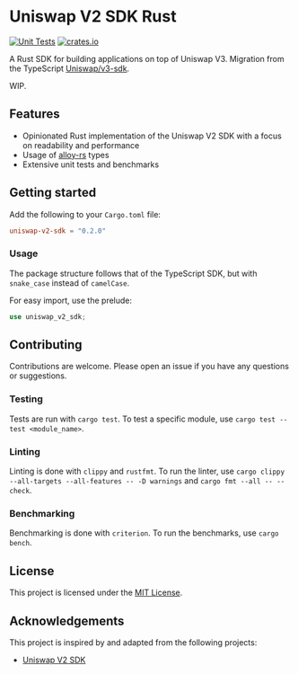 # Uniswap V2 SDK Rust

[![Unit Tests](https://github.com/shuhuiluo/uniswap-v2-sdk-rs/actions/workflows/rust.yml/badge.svg)](https://github.com/shuhuiluo/uniswap-v2-sdk-rs/actions/workflows/rust.yml)
[![crates.io](https://img.shields.io/crates/v/uniswap-v2-sdk.svg)](https://crates.io/crates/uniswap-v2-sdk)

A Rust SDK for building applications on top of Uniswap V3. Migration from the
TypeScript [Uniswap/v3-sdk](https://github.com/Uniswap/v3-sdk).

WIP.

## Features

- Opinionated Rust implementation of the Uniswap V2 SDK with a focus on readability and performance
- Usage of [alloy-rs](https://github.com/alloy-rs) types
- Extensive unit tests and benchmarks


## Getting started

Add the following to your `Cargo.toml` file:

```toml
uniswap-v2-sdk = "0.2.0"
```

### Usage

The package structure follows that of the TypeScript SDK, but with `snake_case` instead of `camelCase`.

For easy import, use the prelude:

```rust
use uniswap_v2_sdk;
```

## Contributing

Contributions are welcome. Please open an issue if you have any questions or suggestions.

### Testing

Tests are run with `cargo test`. To test a specific module, use `cargo test --test <module_name>`.

### Linting

Linting is done with `clippy` and `rustfmt`. To run the linter,
use `cargo clippy --all-targets --all-features -- -D warnings` and `cargo fmt --all -- --check`.

### Benchmarking

Benchmarking is done with `criterion`. To run the benchmarks, use `cargo bench`.

## License

This project is licensed under the [MIT License](LICENSE).

## Acknowledgements

This project is inspired by and adapted from the following projects:

- [Uniswap V2 SDK](https://github.com/Uniswap/v2-sdk)

